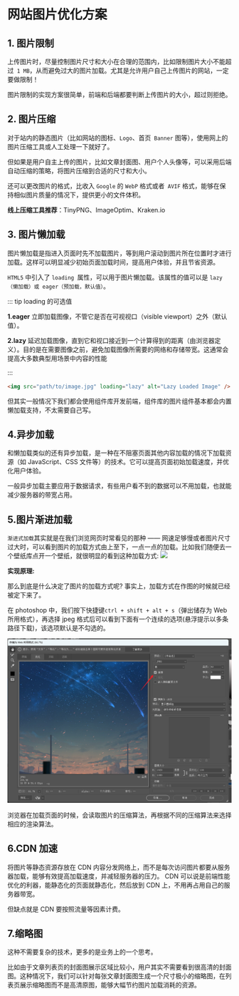 # 网站图片优化方案

## 1. 图片限制

上传图片时，尽量控制图片尺寸和大小在合理的范围内，比如限制图片大小不能超过` 1 MB`，从而避免过大的图片加载。尤其是允许用户自己上传图片的网站，一定要做限制！

图片限制的实现方案很简单，前端和后端都要判断上传图片的大小，超过则拒绝。

## 2. 图片压缩

对于站内的静态图片（比如网站的图标、`Logo`、首页` Banner` 图等），使用网上的图片压缩工具或人工处理一下就好了。

但如果是用户自主上传的图片，比如文章封面图、用户个人头像等，可以采用后端自动压缩的策略，将图片压缩到合适的尺寸和大小。

还可以更改图片的格式，比收入 `Google` 的 `WebP` 格式或者` AVIF` 格式，能够在保持相似图片质量的情况下，提供更小的文件体积。


**线上压缩工具推荐**：TinyPNG、ImageOptim、Kraken.io


## 3. 图片懒加载

图片懒加载是指进入页面时先不加载图片，等到用户滚动到图片所在位置时才进行加载。这样可以明显减少初始页面加载时间，提高用户体验，并且节省资源。

`HTML5` 中引入了 `loading `属性，可以用于图片懒加载。该属性的值可以是 `lazy（懒加载）或 eager（预加载，默认值）`。

::: tip loading 的可选值

**1.eager** 立即加载图像，不管它是否在可视视口（visible viewport）之外（默认值）。

**2.lazy** 延迟加载图像，直到它和视口接近到一个计算得到的距离（由浏览器定义）。目的是在需要图像之前，避免加载图像所需要的网络和存储带宽。这通常会提高大多数典型用场景中内容的性能

:::

```html
<img src="path/to/image.jpg" loading="lazy" alt="Lazy Loaded Image" />
```

但其实一般情况下我们都会使用组件库开发前端，组件库的图片组件基本都会内置懒加载支持，不太需要自己写。

## 4.异步加载

和懒加载类似的还有异步加载，是一种在不阻塞页面其他内容加载的情况下加载资源（如 JavaScript、CSS 文件等）的技术。它可以提高页面初始加载速度，并优化用户体验。

一般异步加载主要应用于数据请求，有些用户看不到的数据可以不用加载，也就能减少服务器的带宽占用。

## 5.图片渐进加载

`渐进式加载`其实就是在我们浏览网页时常看见的那种 —— 网速足够慢或者图片尺寸过大时，可以看到图片的加载方式由上至下，一点一点的加载。比如我们随便去一个壁纸库点开一个壁纸，就很明显的看到这种加载方式: ![](https://pica.zhimg.com/v2-70806f1f4af3a1db57e610ab405577ae_b.webp)

**实现原理:**

那么到底是什么决定了图片的加载方式呢? 事实上，加载方式在作图的时候就已经被定下来了。

在 photoshop 中，我们按下快捷键`ctrl + shift + alt + s`（弹出储存为 Web 所用格式），再选择 jpeg 格式后可以看到下面有一个连续的选项(悬浮提示以多条路径下载)，该选项默认是不勾选的。

![](../images/jpeg.png)

浏览器在加载页面的时候，会读取图片的压缩算法，再根据不同的压缩算法来选择相应的渲染算法。
## 6.CDN 加速

将图片等静态资源存放在 CDN 内容分发网络上，而不是每次访问图片都要从服务器加载，能够有效提高加载速度，并减轻服务器的压力。 CDN 可以说是前端性能优化的利器，能静态化的页面就静态化，然后放到 CDN 上，不用再占用自己的服务器带宽。

但缺点就是 CDN 要按照流量等因素计费。

## 7.缩略图

这种不需要复杂的技术，更多的是业务上的一个思考。

比如由于文章列表页的封面图展示区域比较小，用户其实不需要看到很高清的封面图。这种情况下，我们可以针对每张文章封面图生成一个尺寸极小的缩略图，在列表页展示缩略图而不是高清原图，能够大幅节约图片加载消耗的资源。
